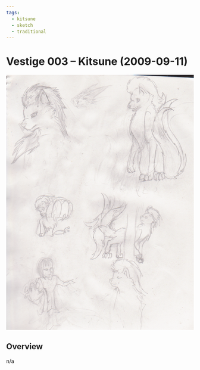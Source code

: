 ```yaml
---
tags:
  - kitsune
  - sketch
  - traditional
---
```


# Vestige 003 – Kitsune (2009-09-11)

<img src="assets/2009-09-11_oldimage-003.png">

## Overview

n/a
